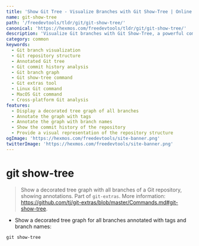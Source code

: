 ```yaml
---
title: 'Show Git Tree - Visualize Branches with Git Show-Tree | Online Free DevTools by Hexmos'
name: git-show-tree
path: '/freedevtools/tldr/git/git-show-tree/'
canonical: 'https://hexmos.com/freedevtools/tldr/git/git-show-tree/'
description: 'Visualize Git branches with Git Show-Tree, a powerful command to understand repository structure. Analyze commit history with annotations. Free online tool, no registration required.'
category: common
keywords:
  - Git branch visualization
  - Git repository structure
  - Annotated Git tree
  - Git commit history analysis
  - Git branch graph
  - Git show-tree command
  - Git extras tool
  - Linux Git command
  - MacOS Git command
  - Cross-platform Git analysis
features:
  - Display a decorated tree graph of all branches
  - Annotate the graph with tags
  - Annotate the graph with branch names
  - Show the commit history of the repository
  - Provide a visual representation of the repository structure
ogImage: 'https://hexmos.com/freedevtools/site-banner.png'
twitterImage: 'https://hexmos.com/freedevtools/site-banner.png'
---
```


# git show-tree

> Show a decorated tree graph with all branches of a Git repository, showing annotations.
> Part of `git-extras`.
> More information: <https://github.com/tj/git-extras/blob/master/Commands.md#git-show-tree>.

- Show a decorated tree graph for all branches annotated with tags and branch names:

`git show-tree`
